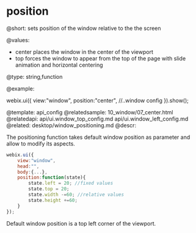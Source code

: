 position
=============

@short: sets position of the window relative to the the screen
	
@values:
- center	places the window in the center of the viewport
- top	forces the window to appear from the top of the page with slide animation and horizontal centering

@type: string,function

@example:

webix.ui({
	view:"window",
    position:"center",
    //..window config
}).show();

@template:	api_config
@relatedsample:
	10_window/07_center.html
@relatedapi:
	api/ui.window_top_config.md
    api/ui.window_left_config.md
@related:
	desktop/window_positioning.md
@descr:

The positioning function takes default window position as parameter and allow to modify its aspects.

~~~js
webix.ui({
    view:"window",
    head:"",
    body:{...},
    position:function(state){ 
        state.left = 20; //fixed values
        state.top = 20;
        state.width -=60; //relative values
        state.height +=60;
    }
});    
~~~

Default window position is a top left corner of the viewport. 


